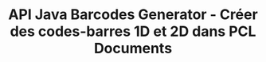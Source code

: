 ---
############################# Static ############################
layout: "auto-gen-gist"
draft: false
path: "fr/assembly/java/barcode/pcl/"
otherformats: PDF HTML XPS TIFF MHTML TXT XAML EPUB SVG PS XML OXPS MD EML EMLX MSG 

############################# Head ############################
head_title: "API Java pour générer des documents d'images de codes à barres et des messages électroniques"
head_description: "L'API Java GroupDocs.Assembly permet aux programmeurs de créer et d'ajouter des codes-barres dans les documents (PDF, DOC, DOCX, RTF, XLSX, CSV, PPTX) et les messages électroniques (EML EMLX MSG)."

############################# Header ############################
title: "API Java Barcodes Generator - Créer des codes-barres 1D et 2D dans PCL Documents"
description: "L'API Java GroupDocs.Assembly permet de générer et d'ajouter des images de codes-barres 1D et 2D dans des messages PDF HTML, XPS, PS, TXT, EPUB, PCL, SVG, Documents et e-mails (EML, EMLX, MSG)."

######################### Download Button #######################
button:
    enable: true

############################# About ############################
about:
    enable: true
    title: "Comment générer et insérer des codes-barres dans des documents et des e-mails ?"
    content: |
       Les codes-barres deviennent populaires et sont utilisés partout de nos jours. Il a commencé à apparaître dans les épiceries au milieu des années 1970 et se trouve aujourd'hui dans les livres, les billets, les hôpitaux pour le suivi des médicaments, les magasins de pièces automobiles et bien d'autres. Cette page Web explique comment créer et ajouter dynamiquement des images de codes à barres dans des documents et des e-mails dans des applications Java. GroupDocs.Assembly pour Java est une API très utile qui aide les développeurs de logiciels à créer de puissantes applications d'automatisation de documents et de création de rapports. Il prend en charge la gestion de nombreux formats de documents populaires tels que PDF, HTML, XPS, Microsoft Office Word, les feuilles de calcul Excel, les présentations PowerPoint, les e-mails Outlook et bien d'autres. L'API Java facilite la création et l'insertion d'images de codes-barres dans des documents ainsi que dans des messages électroniques avec seulement quelques lignes de code. Il prend également en charge la modification des propriétés de l'image du code-barres, telles que la mise à l'échelle de l'image du code-barres, la modification des couleurs avant et arrière, la modification de la résolution de l'image du code-barres, le placement du texte du code-barres, la modification des polices, etc. 

############################# content ############################
steps:
    enable: true
    block:
    - title_left: "Créez des codes-barres dans PCL Documents via Java"
      content_left: |
       GroupDocs.Assembly Java a inclus une fonctionnalité complète pour insérer et modifier des codes-barres dans les documents PCL. L'exemple de code Java suivant montre comment créer et utiliser des images de code-barres dans un document PCL avec seulement quelques lignes de code. 

      title_right: "Comment ajouter des codes-barres dans les fichiers PCL ?"
      content_right: |
       * Créez une instance de [DocumentAssembler](https://apireference.groupdocs.com/assembly/java/com.groupdocs.assembly/DocumentAssembler)
       * Créer un exemple d'objet de source de données
       * Appelez [AssembleDocument](https://apireference.groupdocs.com/assembly/java/com.groupdocs.assembly/DocumentAssembler#assembleDocument-java.io.InputStream-java.io.OutputStream-com.groupdocs.assembly.DataSourceInfo...-) méthode avec les paramètres suivants
           * Diffusez pour lire un modèle de document à partir de.
           * Stream pour écrire le document résultant.
           * Options de chargement et d'enregistrement de documents.
           * Détails Informations sur les objets de source de données à utiliser.

      gisthash: "ebb6d8215f329f457f843e9a9fc48c9c"
      gistfile: "generate_barcodes_in_presentations.java"     

    - title_left: "Configuration requise"
      content_left: |
       Les API Java GroupDocs.Assembly sont prises en charge sur toutes les principales plateformes et systèmes d'exploitation. Il peut générer des documents dans Microsoft Word, Excel, PowerPoint, Outlook, OpenOffice et plus de 50 autres formats. Pour un guide complet de la configuration système requise, veuillez visiter [système requis](https://docs.groupdocs.com/assembly/java/system-requirements/) Avant d'exécuter le code ci-dessous, assurez-vous que les prérequis suivants sont installés sur votre système:
         * Systèmes d'exploitation : Microsoft Windows, Linux, MacOS
         * Prise en charge des versions Java : J2SE 7.0 (1.7), J2SE 8.0 (1.8) ou supérieur
         * Obtenez la dernière version des API Java GroupDocs.Assembly de [Maven](https://mvnrepository.com/artifact/com.groupdocs/groupdocs-assembly/)
        
      title_right: "Pourquoi utiliser GroupDocs.Assembly"
      content_right: |
        * Créez des documents personnalisés à partir de modèles.
        * Joindre dynamiquement des pièces jointes aux e-mails.
        * Aucun logiciel supplémentaire n'est requis pour créer et automatiser des documents.
        * Génère un document de sortie basé sur la source de données.
        * Insérer dynamiquement le contenu du document dans le rapport
        * Appliquer la formule lors de l'assemblage de la feuille de calcul.
        * Fournit un support pour plusieurs formats de données
        * Prise en charge des opérations de données séquentielles.
demos:
    enable: true

more_formats:
    enable: true


back_to_top:
    enable: true
---